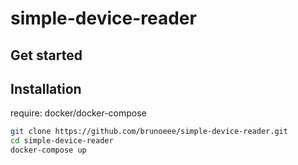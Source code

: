 # simple-device-reader

## Get started

## Installation
require: docker/docker-compose

```bash
git clone https://github.com/brunoeee/simple-device-reader.git
cd simple-device-reader
docker-compose up
```
